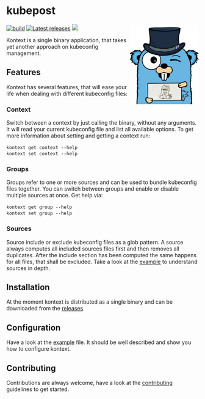 # kubepost

<img align="right" alt="kubepost" width="180px" src="assets/gopher.png">

<p>
    <a href="https://github.com/orbatschow/kontext/actions/workflows/default.yaml" target="_blank" rel="noopener"><img src="https://img.shields.io/github/actions/workflow/status/orbatschow/kontext/default.yaml" alt="build" /></a>
    <a href="https://github.com/orbatschow/kontext/releases" target="_blank" rel="noopener"><img src="https://img.shields.io/github/release/orbatschow/kontext.svg" alt="Latest releases" /></a>
    <a href="https://github.com/orbatschow/kontext/blob/master/LICENSE" target="_blank" rel="noopener"><img src="https://img.shields.io/github/license/orbatschow/kontext" /></a>
</p>

Kontext is a single binary application, that takes yet another approach on kubeconfig management.

## Features

Kontext has several features, that will ease your life when dealing with different kubeconfig files:

### Context

Switch between a context by just calling the binary, without any arguments. It will read your current kubeconfig file
and list all available options. To get more information about setting and getting a context run:

```shell
kontext get context --help
kontext set context --help
```

### Groups

Groups refer to one or more sources and can be used to bundle kubeconfig files together. You
can switch between groups and enable or disable multiple sources at once. Get help via:

```shell
kontext get group --help
kontext set group --help
```

### Sources

Source include or exclude kubeconfig files as a glob pattern. A source always computes all
included sources files first and then removes all duplicates. After the include section has
been computed the same happens for all files, that shall be excluded. Take a look at the 
[example](./example/kontext.yaml) to understand sources in depth.

## Installation

At the moment kontext is distributed as a single binary and can be downloaded from the 
[releases](https://github.com/orbatschow/kontext/releases).

## Configuration

Have a look at the [example](./example/kontext.yaml) file. It should be well described and show you
how to configure kontext.


## Contributing

Contributions are always welcome, have a look at the [contributing](docs/contributing.md) guidelines to get started.